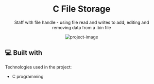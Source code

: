 <h1 align="center" id="title">C File Storage</h1>
<p align="center">Staff with file handle - using file read and writes to add, editing and removing data from a .bin file</p>
<p align="center"><img src="https://user-images.githubusercontent.com/93994704/192632993-320ef69c-f73d-4dc5-9615-613d2ad4bf79.png" alt="project-image"></p>

  
<h2>💻 Built with</h2>

Technologies used in the project:

*   C programming
